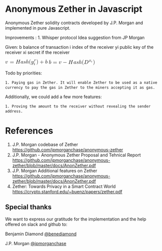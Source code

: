 # Anonymous Zether in Javascript

Anonymous Zether solidity contracts developed by J.P. Morgan and implemented in pure Javascript.

Improvements :
    1. Whisper protocol
        Idea suggestion from JP Morgan

Given:
 b balance of transaction
 i index of the receiver
 yi public key of the receiver
 xi secret if the receiver

![alt text](doc/zk-1.gif?raw=true)
![alt text](doc/zk-2.gif?raw=true)



Todo by priorities:

    1. Paying gas in Zether. It will enable Zether to be used as a native currency to pay the gas in Zether to the miners accepting it as gas.

Additionally, we could add a few more features:

    1. Proving the amount to the receiver without revealing the sender address.

# References

1. J.P. Morgan codebase of Zether https://github.com/jpmorganchase/anonymous-zether
2. J.P. Morgan - Anonymous Zether Proposal and Tehnical Report https://github.com/jpmorganchase/anonymous-zether/blob/master/docs/AnonZether.pdf
3. J.P. Morgan Additional features on Zether https://github.com/jpmorganchase/anonymous-zether/blob/master/docs/AnonZether.pdf
4. Zether: Towards Privacy in a Smart Contract World https://crypto.stanford.edu/~buenz/papers/zether.pdf

## Special thanks

We want to express our gratitude for the implementation and the help offered on slack and github to:

Benjamin Diamond
[@benediamond]( https://github.com/benediamond)

J.P. Morgan
[@jpmorganchase]( https://github.com/jpmorganchase)


